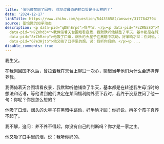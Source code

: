 ```yaml
---
title: '张怡微赞同了回答: 你见过最奇葩的巨婴是什么样的？'
date: '2024-12-17'
linkTitle: https://www.zhihu.com/question/544336582/answer/3177842794
source: 张怡微的知乎动态
description: <p data-pid="qDEhErpd">我生父。</p><p data-pid="FcZRNz8O">在我刚回国不久后，曾拉着我在天台上聊过一次心，聊起当年他们为什么会选择弃养我。</p><p
  data-pid="N7ZOhd34">我俩倚着天台围墙看夜景，我默默听他铺垫了半天，基本都是在转述我生母当时的想法和话语，等他讲到他们决定在某间福利院外丢下我时，我终于没忍住问了他一句：你呢？你是怎么想的？</p><p
  data-pid="8rChRzep">他吸了口烟，烟头的火星子在黑暗中跳动，好半晌才回：你妈说，再多个孩子真养不起了。</p><p data-pid="qguRNJxl">我不解，追问：养不养不得起，你没有自己的判断吗？你才是一家之主。</p><p
  data-pid="G7e3Hjtb">他又吸了口手里的烟，说：我听你妈的。</p><p ...
disable_comments: true
---
```

<p data-pid="qDEhErpd">我生父。</p><p data-pid="FcZRNz8O">在我刚回国不久后，曾拉着我在天台上聊过一次心，聊起当年他们为什么会选择弃养我。</p><p data-pid="N7ZOhd34">我俩倚着天台围墙看夜景，我默默听他铺垫了半天，基本都是在转述我生母当时的想法和话语，等他讲到他们决定在某间福利院外丢下我时，我终于没忍住问了他一句：你呢？你是怎么想的？</p><p data-pid="8rChRzep">他吸了口烟，烟头的火星子在黑暗中跳动，好半晌才回：你妈说，再多个孩子真养不起了。</p><p data-pid="qguRNJxl">我不解，追问：养不养不得起，你没有自己的判断吗？你才是一家之主。</p><p data-pid="G7e3Hjtb">他又吸了口手里的烟，说：我听你妈的。</p><p ...